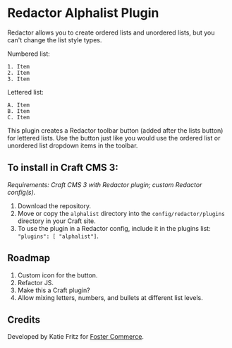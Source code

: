 # Redactor Alphalist Plugin

Redactor allows you to create ordered lists and unordered lists, but you can't change the list style types.

Numbered list:
```
1. Item
2. Item
3. Item
```

Lettered list:
```
A. Item
B. Item
C. Item
```

This plugin creates a Redactor toolbar button (added after the lists button) for lettered lists. Use the button just like you would use the ordered list or unordered list dropdown items in the toolbar.

## To install in Craft CMS 3:

*Requirements: Craft CMS 3 with Redactor plugin; custom Redactor config(s).*

1. Download the repository.
2. Move or copy the `alphalist` directory into the `config/redactor/plugins` directory in your Craft site.
3. To use the plugin in a Redactor config, include it in the plugins list:   `"plugins": [ "alphalist"]`. 

## Roadmap

1. Custom icon for the button.
2. Refactor JS.
3. Make this a Craft plugin?
4. Allow mixing letters, numbers, and bullets at different list levels.

## Credits

Developed by Katie Fritz for [Foster Commerce](https://fostercommerce.com).
